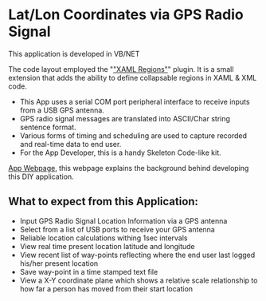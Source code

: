 # Lat/Lon Coordinates via GPS Radio Signal

This application is developed in VB/NET

The code layout employed the "["XAML Regions"](https://visualstudiogallery.msdn.microsoft.com/3c534623-bb05-417f-afc0-c9e26bf0e177
)" plugin. It is a small extension that adds the ability to define collapsable regions in XAML & XML code.

* This App uses a serial COM port peripheral interface to receive inputs from a USB GPS antenna.
* GPS radio signal messages are translated into ASCII/Char string sentence format.
* Various forms of timing and scheduling  are used to capture recorded and real-time data to end user.
* For the App Developer, this is a handy Skeleton Code-like kit.


[App Webpage](http://mezcel.wixsite.com/backyardgps), this webpage explains the background behind developing this DIY application.

## What to expect from this Application:

* Input GPS Radio Signal Location Information via a GPS antenna
* Select from a list of USB ports to receive your GPS antenna
* Reliable location calculations withing 1sec intervals
* View real time present location latitude and longitude
* View recent list of way-points reflecting where the end user last logged his/her present location
* Save way-point in a time stamped text file
* View a X-Y coordinate plane which shows a relative scale relationship to how far a person has moved from their start location
